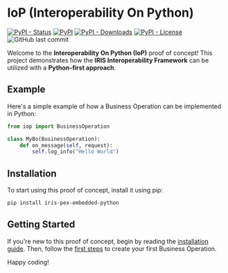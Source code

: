 # IoP (Interoperability On Python)

[![PyPI - Status](https://img.shields.io/pypi/status/iris-pex-embedded-python)](https://pypi.org/project/iris-pex-embedded-python/)
[![PyPI](https://img.shields.io/pypi/v/iris-pex-embedded-python)](https://pypi.org/project/iris-pex-embedded-python/)
[![PyPI - Downloads](https://img.shields.io/pypi/dm/iris-pex-embedded-python)](https://pypi.org/project/iris-pex-embedded-python/)
[![PyPI - License](https://img.shields.io/pypi/l/iris-pex-embedded-python)](https://pypi.org/project/iris-pex-embedded-python/)
![GitHub last commit](https://img.shields.io/github/last-commit/grongierisc/interoperability-embedded-python)

Welcome to the **Interoperability On Python (IoP)** proof of concept! This project demonstrates how the **IRIS Interoperability Framework** can be utilized with a **Python-first approach**.

## Example

Here's a simple example of how a Business Operation can be implemented in Python:

```python
from iop import BusinessOperation

class MyBo(BusinessOperation):
    def on_message(self, request):
        self.log_info("Hello World")
```

## Installation

To start using this proof of concept, install it using pip:

```bash
pip install iris-pex-embedded-python
```

## Getting Started

If you're new to this proof of concept, begin by reading the [installation guide](getting-started/installation.md). Then, follow the [first steps](getting-started/first-steps.md) to create your first Business Operation.

Happy coding!